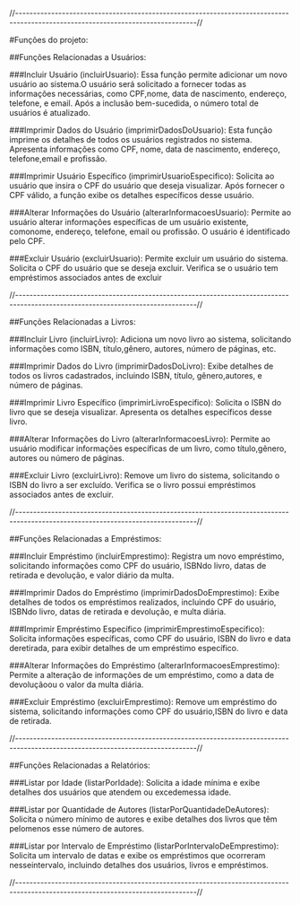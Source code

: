 //--------------------------------------------------------------------------------------------------------------------------------//

#Funções do projeto:

##Funções Relacionadas a Usuários:

###Incluir Usuário (incluirUsuario):
    Essa função permite adicionar um novo usuário ao sistema.O usuário será solicitado a fornecer todas as informações necessárias, como CPF,nome, data de nascimento, endereço, telefone, e email.
    Após a inclusão bem-sucedida, o número total de usuários é atualizado.

###Imprimir Dados do Usuário (imprimirDadosDoUsuario):
    Esta função imprime os detalhes de todos os usuários registrados no sistema.
    Apresenta informações como CPF, nome, data de nascimento, endereço, telefone,email e profissão.

###Imprimir Usuário Específico (imprimirUsuarioEspecifico):
    Solicita ao usuário que insira o CPF do usuário que deseja visualizar.
    Após fornecer o CPF válido, a função exibe os detalhes específicos desse usuário.

###Alterar Informações do Usuário (alterarInformacoesUsuario):
    Permite ao usuário alterar informações específicas de um usuário existente, comonome, endereço, telefone, email ou profissão.
    O usuário é identificado pelo CPF.

###Excluir Usuário (excluirUsuario):
    Permite excluir um usuário do sistema.
    Solicita o CPF do usuário que se deseja excluir.
    Verifica se o usuário tem empréstimos associados antes de excluir

//--------------------------------------------------------------------------------------------------------------------------------//

##Funções Relacionadas a Livros:

###Incluir Livro (incluirLivro):
    Adiciona um novo livro ao sistema, solicitando informações como ISBN, título,gênero, autores, número de páginas, etc.

###Imprimir Dados do Livro (imprimirDadosDoLivro):
    Exibe detalhes de todos os livros cadastrados, incluindo ISBN, título, gênero,autores, e número de páginas.

###Imprimir Livro Específico (imprimirLivroEspecifico):
    Solicita o ISBN do livro que se deseja visualizar.
    Apresenta os detalhes específicos desse livro.

###Alterar Informações do Livro (alterarInformacoesLivro):
    Permite ao usuário modificar informações específicas de um livro, como título,gênero, autores ou número de páginas.


###Excluir Livro (excluirLivro):
    Remove um livro do sistema, solicitando o ISBN do livro a ser excluído.
    Verifica se o livro possui empréstimos associados antes de excluir.

//--------------------------------------------------------------------------------------------------------------------------------//

##Funções Relacionadas a Empréstimos:

###Incluir Empréstimo (incluirEmprestimo):
    Registra um novo empréstimo, solicitando informações como CPF do usuário, ISBNdo livro, datas de retirada e devolução, e valor diário da multa.

###Imprimir Dados do Empréstimo (imprimirDadosDoEmprestimo):
    Exibe detalhes de todos os empréstimos realizados, incluindo CPF do usuário, ISBNdo livro, datas de retirada e devolução, e multa diária.

###Imprimir Empréstimo Específico (imprimirEmprestimoEspecifico):
    Solicita informações específicas, como CPF do usuário, ISBN do livro e data deretirada, para exibir detalhes de um empréstimo específico.

###Alterar Informações do Empréstimo (alterarInformacoesEmprestimo):
    Permite a alteração de informações de um empréstimo, como a data de devoluçãoou o valor da multa diária.

###Excluir Empréstimo (excluirEmprestimo):
    Remove um empréstimo do sistema, solicitando informações como CPF do usuário,ISBN do livro e data de retirada.

//--------------------------------------------------------------------------------------------------------------------------------//

##Funções Relacionadas a Relatórios:

###Listar por Idade (listarPorIdade):
    Solicita a idade mínima e exibe detalhes dos usuários que atendem ou excedemessa idade.
    
###Listar por Quantidade de Autores (listarPorQuantidadeDeAutores):
    Solicita o número mínimo de autores e exibe detalhes dos livros que têm pelomenos esse número de autores.

###Listar por Intervalo de Empréstimo (listarPorIntervaloDeEmprestimo):
    Solicita um intervalo de datas e exibe os empréstimos que ocorreram nesseintervalo, incluindo detalhes dos usuários, livros e empréstimos.

//--------------------------------------------------------------------------------------------------------------------------------//
